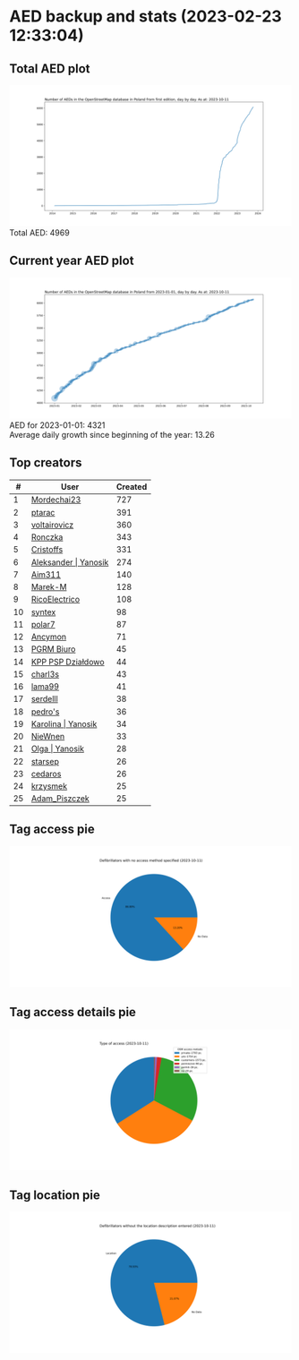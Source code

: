 # AED backup and stats (2023-02-23 12:33:04)


## Total AED plot
![](report_data/total_aed.svg)
Total AED: 4969

## Current year AED plot
![](report_data/current_year_aed.svg)\
AED for 2023-01-01: 4321\
Average daily growth since beginning of the year: 13.26

## Top creators
| # | User | Created |
| ------------- | ------------- | ------------- |
| 1 | [Mordechai23](<https://www.openstreetmap.org/user/Mordechai23>) | 727 |
| 2 | [ptarac](<https://www.openstreetmap.org/user/ptarac>) | 391 |
| 3 | [voltairovicz](<https://www.openstreetmap.org/user/voltairovicz>) | 360 |
| 4 | [Ronczka](<https://www.openstreetmap.org/user/Ronczka>) | 343 |
| 5 | [Cristoffs](<https://www.openstreetmap.org/user/Cristoffs>) | 331 |
| 6 | [Aleksander &#124; Yanosik](<https://www.openstreetmap.org/user/Aleksander &#124; Yanosik>) | 274 |
| 7 | [Aim311](<https://www.openstreetmap.org/user/Aim311>) | 140 |
| 8 | [Marek-M](<https://www.openstreetmap.org/user/Marek-M>) | 128 |
| 9 | [RicoElectrico](<https://www.openstreetmap.org/user/RicoElectrico>) | 108 |
| 10 | [syntex](<https://www.openstreetmap.org/user/syntex>) | 98 |
| 11 | [polar7](<https://www.openstreetmap.org/user/polar7>) | 87 |
| 12 | [Ancymon](<https://www.openstreetmap.org/user/Ancymon>) | 71 |
| 13 | [PGRM Biuro](<https://www.openstreetmap.org/user/PGRM Biuro>) | 45 |
| 14 | [KPP PSP Działdowo](<https://www.openstreetmap.org/user/KPP PSP Działdowo>) | 44 |
| 15 | [charl3s](<https://www.openstreetmap.org/user/charl3s>) | 43 |
| 16 | [lama99](<https://www.openstreetmap.org/user/lama99>) | 41 |
| 17 | [serdelll](<https://www.openstreetmap.org/user/serdelll>) | 38 |
| 18 | [pedro's](<https://www.openstreetmap.org/user/pedro's>) | 36 |
| 19 | [Karolina &#124; Yanosik](<https://www.openstreetmap.org/user/Karolina &#124; Yanosik>) | 34 |
| 20 | [NieWnen](<https://www.openstreetmap.org/user/NieWnen>) | 33 |
| 21 | [Olga &#124; Yanosik](<https://www.openstreetmap.org/user/Olga &#124; Yanosik>) | 28 |
| 22 | [starsep](<https://www.openstreetmap.org/user/starsep>) | 26 |
| 23 | [cedaros](<https://www.openstreetmap.org/user/cedaros>) | 26 |
| 24 | [krzysmek](<https://www.openstreetmap.org/user/krzysmek>) | 25 |
| 25 | [Adam_Piszczek](<https://www.openstreetmap.org/user/Adam_Piszczek>) | 25 |

## Tag access pie
![](report_data/tag_access.svg)

## Tag access details pie
![](report_data/tag_access_details.svg)

## Tag location pie
![](report_data/tag_location.svg)
